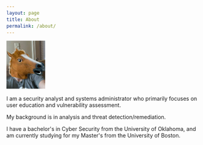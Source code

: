 ```yaml
---
layout: page
title: About
permalink: /about/
---
```


<img src="./_images/filephoto.jpg" style='width: 20%; height: 20%;'>

I am a security analyst and systems administrator who primarily focuses on user education and vulnerability assessment.

My background is in analysis and threat detection/remediation.

I have a bachelor's in Cyber Security from the University of Oklahoma, and am currently studying for my Master's from the University of Boston.
